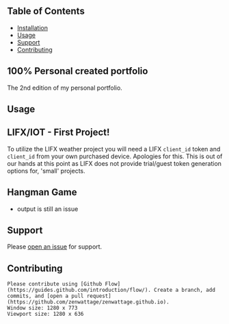 ## Table of Contents
- [Installation](#installation)
- [Usage](#usage)
- [Support](#support)
- [Contributing](#contributing)

## 100% Personal created portfolio
The 2nd edition of my personal portfolio.

 

## Usage
## LIFX/IOT - First Project!
To utilize the LIFX weather project you will need a LIFX ```client_id``` token and ```client_id``` from your own purchased device. Apologies for this. This is out of our hands at this point as LIFX does not provide trial/guest token generation options for, 'small' projects.

## Hangman Game
- output is still an issue

## 


## Support

Please [open an 
issue](https://github.com/zenwattage/zenwattage.github.io/issues/new) for 
support.

## Contributing

	Please contribute using [Github Flow](https://guides.github.com/introduction/flow/). Create a branch, add commits, and [open a pull request](https://github.com/zenwattage/zenwattage.github.io).
	Window size: 1280 x 773
	Viewport size: 1280 x 636
